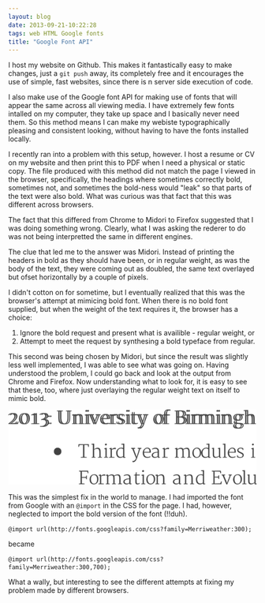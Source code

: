 ```yaml
---
layout: blog
date: 2013-09-21-10:22:28
tags: web HTML Google fonts
title: "Google Font API"
---
```

I host my website on Github. This makes it fantastically easy to make changes,
just a `git push` away, its completely free and it encourages the use of simple,
fast websites, since there is n server side execution of code.

I also make use of the Google font API for making use of fonts that will appear
the same across all viewing media. I have extremely few fonts intalled on my
computer, they take up space and I basically never need them. So this method
means I can make my webiste typographically pleasing and consistent looking,
without having to have the fonts installed locally.

I recently ran into a problem with this setup, however. I host a resume or CV on
my website and then print this to PDF when I need a physical or static copy. The
file produced with this method did not match the page I viewed in the browser,
specifically, the headings where sometimes correctly bold, sometimes not, and
sometimes the bold-ness would "leak" so that parts of the text were also bold.
What was curious was that fact that this was different across browsers.

The fact that this differed from Chrome to Midori to Firefox suggested that I
was doing something wrong. Clearly, what I was asking the rederer to do was not
being interpretted the same in different engines.

The clue that led me to the answer was Midori. Instead of printing the headers
in bold as they should have been, or in regular weight, as was the body of the
text, they were coming out as doubled, the same text overlayed but ofset
horizontally by a couple of pixels.

I didn't cotton on for sometime, but I eventually realized that this was the
browser's attempt at mimicing bold font. When there is no bold font supplied,
but when the weight of the text requires it, the browser has a choice:

1. Ignore the bold request and present what is availible - regular weight, or
2. Attempt to meet the request by synthesing a bold typeface from regular.

This second was being chosen by Midori, but since the result was slightly less
well implemented, I was able to see what was going on. Having understood the
problem, I could go back and look at the output from Chrome and Firefox. Now
understanding what to look for, it is easy to see that these, too, where just
overlaying the regular weight text on itself to mimic bold.

![Midori's attempt at bold font synthesis](/files/blog/boldFont.png)

This was the simplest fix in the world to manage. I had imported the font from
Google with an `@import` in the CSS for the page. I had, however, neglected to
import the bold version of the font (!!duh).

	@import url(http://fonts.googleapis.com/css?family=Merriweather:300);

became

	@import url(http://fonts.googleapis.com/css?family=Merriweather:300,700);

What a wally, but interesting to see the different attempts at fixing my problem
made by different browsers.
